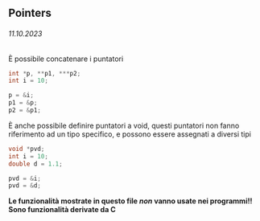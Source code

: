## Pointers
###### 11.10.2023

È possibile concatenare i puntatori

```c++
int *p, **p1, ***p2;
int i = 10;

p = &i;
p1 = &p;
p2 = &p1;
```

È anche possibile definire puntatori a void, questi puntatori non fanno riferimento ad un tipo specifico, e possono essere assegnati a diversi tipi

```c++
void *pvd;
int i = 10;
double d = 1.1;

pvd = &i;
pvd = &d;
```

**Le funzionalità mostrate in questo file _non_ vanno usate nei programmi!!**  
**Sono funzionalità derivate da C**